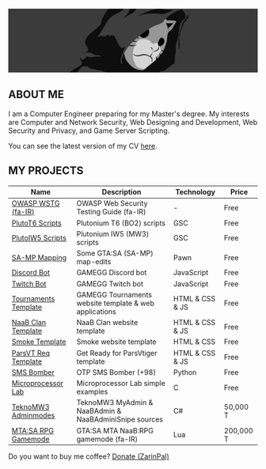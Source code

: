 ![MH11's Header](assets/xheader.jpg)

## ABOUT ME

I am a Computer Engineer preparing for my Master's degree. My interests are Computer and Network Security, Web Designing and Development, Web Security and Privacy, and Game Server Scripting.

You can see the latest version of my CV [here](assets/cv.pdf).

## MY PROJECTS

| Name                                                                             | Description                                            | Technology      | Price     |
| -------------------------------------------------------------------------------- | ------------------------------------------------------ | --------------- | --------- |
| [OWASP WSTG (fa-IR)](https://github.com/whoismh11/owasp-wstg-fa)                 | OWASP Web Security Testing Guide (fa-IR)               | -               | Free      |
| [PlutoT6 Scripts](https://github.com/whoismh11/plutot6-scripts)                  | Plutonium T6 (BO2) scripts                             | GSC             | Free      |
| [PlutoIW5 Scripts](https://github.com/whoismh11/plutoiw5-scripts)                | Plutonium IW5 (MW3) scripts                            | GSC             | Free      |
| [SA-MP Mapping](https://github.com/whoismh11/samp-mapping)                       | Some GTA:SA (SA-MP) map-edits                          | Pawn            | Free      |
| [Discord Bot](https://github.com/whoismh11/discord-bot)                          | GAMEGG Discord bot                                     | JavaScript      | Free      |
| [Twitch Bot](https://github.com/whoismh11/twitch-bot)                            | GAMEGG Twitch bot                                      | JavaScript      | Free      |
| [Tournaments Template](https://github.com/whoismh11/tournaments-template)        | GAMEGG Tournaments website template & web applications | HTML & CSS & JS | Free      |
| [NaaB Clan Template](https://github.com/whoismh11/naabclan-template)             | NaaB Clan website template                             | HTML & CSS & JS | Free      |
| [Smoke Template](https://github.com/whoismh11/smoke-template)                    | Smoke website template                                 | HTML & CSS      | Free      |
| [ParsVT Req Template](https://github.com/whoismh11/parsvt-requirements-template) | Get Ready for ParsVtiger template                      | HTML & CSS & JS | Free      |
| [SMS Bomber](https://github.com/whoismh11/sms-bomber)                            | OTP SMS Bomber (+98)                                   | Python          | Free      |
| [Microprocessor Lab](https://github.com/whoismh11/microprocessor-lab)            | Microprocessor Lab simple examples                     | C               | Free      |
| [TeknoMW3 Adminmodes](https://gamegg.ir/files/file/21-teknomw3-admin-source)     | TeknoMW3 MyAdmin & NaaBAdmin & NaaBAdminiSnipe sources | C#              | 50,000 T  |
| [MTA:SA RPG Gamemode](https://gamegg.ir/files/file/11-mta-rpg-gamemode)          | GTA:SA MTA NaaB:RPG gamemode (fa-IR)                   | Lua             | 200,000 T |

Do you want to buy me coffee? [Donate (ZarinPal)](https://zarinp.al/whoismh11)
